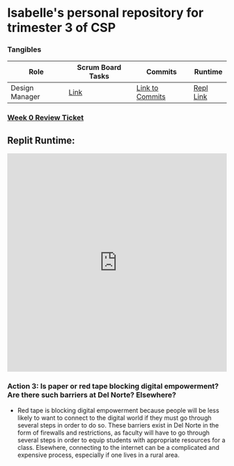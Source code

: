 # Isabelle's personal repository for trimester 3 of CSP

### Tangibles

| Role  | Scrum Board Tasks  | Commits  |  Runtime |
|---|---|---|---|
| Design Manager  | [Link](https://github.com/Reem57/n224-too/projects/1?card_filter_query=assignee%3Aisabelle926)  | [Link to Commits](https://github.com/Reem57/n224-too/commits?author=isabelle926)  |  [Repl Link](https://replit.com/@IsabelleGunawa1/isabellecsptri3individual) |

### [Week 0 Review Ticket](https://github.com/isabelle926/isabelle_csptri3_individual/issues/1)

## Replit Runtime:

<iframe frameborder="0" width="100%" height="500px" src="https://replit.com/@IsabelleGunawa1/isabellecsptri3individual?embed=true"></iframe>




### Action 3: Is paper or red tape blocking digital empowerment? Are there such barriers at Del Norte? Elsewhere?
- Red tape is blocking digital empowerment because people will be less likely to want to connect to the digital world if they must go through several steps in order to do so. These barriers exist in Del Norte in the form of firewalls and restrictions, as faculty will have to go through several steps in order to equip students with appropriate resources for a class. Elsewhere, connecting to the internet can be a complicated and expensive process, especially if one lives in a rural area. 
